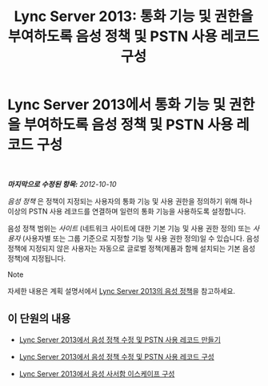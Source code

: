 ﻿---
title: 'Lync Server 2013: 통화 기능 및 권한을 부여하도록 음성 정책 및 PSTN 사용 레코드 구성'
TOCTitle: 통화 기능 및 권한을 부여하도록 음성 정책 및 PSTN 사용 레코드 구성
ms:assetid: 63f22010-a3d7-4cbd-86e8-6fc0e13c2b84
ms:mtpsurl: https://technet.microsoft.com/ko-kr/library/Gg398450(v=OCS.15)
ms:contentKeyID: 49303834
ms.date: 08/24/2015
mtps_version: v=OCS.15
ms.translationtype: HT
---

# Lync Server 2013에서 통화 기능 및 권한을 부여하도록 음성 정책 및 PSTN 사용 레코드 구성

 

_**마지막으로 수정된 항목:** 2012-10-10_

*음성 정책* 은 정책이 지정되는 사용자의 통화 기능 및 사용 권한을 정의하기 위해 하나 이상의 PSTN 사용 레코드를 연결하며 일련의 통화 기능을 사용하도록 설정합니다.

음성 정책 범위는 *사이트* (네트워크 사이트에 대한 기본 기능 및 사용 권한 정의) 또는 *사용자* (사용자별 또는 그룹 기준으로 지정할 기능 및 사용 권한 정의)일 수 있습니다. 음성 정책에 지정되지 않은 사용자는 자동으로 글로벌 정책(제품과 함께 설치되는 기본 음성 정책)에 지정됩니다.


> [!NOTE]
> 자세한 내용은 계획 설명서에서 <A href="lync-server-2013-voice-policies.md">Lync Server 2013의 음성 정책</A>을 참고하세요.



## 이 단원의 내용

  - [Lync Server 2013에서 음성 정책 수정 및 PSTN 사용 레코드 만들기](lync-server-2013-create-a-voice-policy-and-configure-pstn-usage-records.md)

  - [Lync Server 2013에서 음성 정책 수정 및 PSTN 사용 레코드 구성](lync-server-2013-modify-a-voice-policy-and-configure-pstn-usage-records.md)

  - [Lync Server 2013에서 음성 사서함 이스케이프 구성](lync-server-2013-configuring-voice-mail-escape.md)

